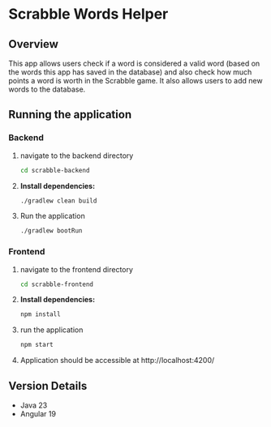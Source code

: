 # Scrabble Words Helper

## Overview
This app allows users check if a word is considered a valid word (based on the words this app has saved in the database) and also check how much points a word is worth in the Scrabble game. It also allows users to add new words to the database. 

## Running the application

### Backend
1. navigate to the backend directory
    ```bash
    cd scrabble-backend
    ```
2. **Install dependencies:**
   ```bash
   ./gradlew clean build
    ```
3. Run the application
    ```bash
    ./gradlew bootRun
    ```
 
### Frontend
1. navigate to the frontend directory
    ```bash
    cd scrabble-frontend
    ```
2. **Install dependencies:**
    ```bash
    npm install
     ```
3. run the application
    ```bash
    npm start
    ```
4. Application should be accessible at http://localhost:4200/

## Version Details
- Java 23
- Angular 19
